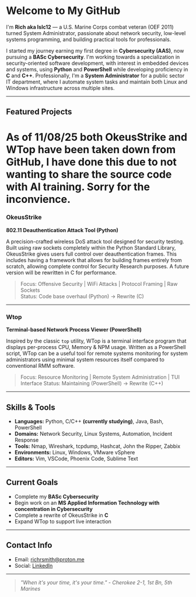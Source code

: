 # Welcome to My GitHub

I'm **Rich aka Islc12** — a U.S. Marine Corps combat veteran (OEF 2011) turned System Administrator, passionate about network security, low-level systems programming, and building practical tools for professionals.

I started my journey earning my first degree in **Cybersecurity (AAS)**, now pursuing a **BASc Cybersecurity**. I'm working towards a specialization in security-oriented software development, with interest in embedded devices and systems, using **Python** and **PowerShell** while developing proficiency in **C** and **C++**. Professionally, I'm a **System Administrator** for a public sector IT department, where I automate system tasks and maintain both Linux and Windows infrastructure across multiple sites.

---

## Featured Projects

# As of 11/08/25 both OkeusStrike and WTop have been taken down from GitHub, I have done this due to not wanting to share the source code with AI training. Sorry for the inconvience. 

### OkeusStrike
**802.11 Deauthentication Attack Tool (Python)**

A precision-crafted wireless DoS attack tool designed for security testing. Built using raw sockets completely within the Python Standard Library, OkeusStrike gives users full control over deauthentication frames. This includes having a framework that allows for building frames entirely from scratch, allowing complete control for Security Research purposes. A future version will be rewritten in C for performance.

> Focus: Offensive Security | WiFi Attacks | Protocol Framing | Raw Sockets  
> Status: Code base overhaul (Python) → Rewrite (C)

---

### Wtop
**Terminal-based Network Process Viewer (PowerShell)**

Inspired by the classic `top` utility, WTop is a terminal interface program that displays per-process CPU, Memory & NPM usage. Written as a PowerShell script, WTop can be a useful tool for remote systems monitoring for system administrators using minimal system resources itself compared to conventional RMM software.

> Focus: Resource Monitoring | Remote System Administration | TUI Interface
> Status: Maintaining (PowerShell) → Rewrite (C++)

---

## Skills & Tools

- **Languages:** Python, C/C++ **(currently studying)**, Java, Bash, PowerShell
- **Domains:** Network Security, Linux Systems, Automation, Incident Response
- **Tools:** Nmap, Wireshark, tcpdump, Hashcat, John the Ripper, Zabbix
- **Environments:** Linux, Windows, VMware vSphere
- **Editors:** Vim, VSCode, Phoenix Code, Sublime Text

---

## Current Goals

- Complete my **BASc Cybersecurity**
- Begin work on an **MS Applied Information Technology with concentration in Cybersecurity**
- Complete a rewrite of OkeusStrike in **C**
- Expand WTop to support live interaction

---

## Contact Info

- Email: [richrsmith@proton.me](mailto:richrsmith@proton.me)  
- Social: [LinkedIn](https://www.linkedin.com/in/rrsmith52324)  

---

> *"When it's your time, it's your time." - Cherokee 2-1, 1st Bn, 5th Marines*
